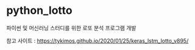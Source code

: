 # python_lotto
파이썬 및 머신러닝 스터디를 위한 로또 분석 프로그램 개발

참고 사이트 : https://tykimos.github.io/2020/01/25/keras_lstm_lotto_v895/
